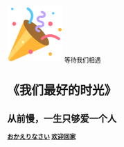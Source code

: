 
<div id="cover-banner">
  <img src="/config/icon/1f389.png" alt="Confetti Icon">
  <span>等待我们相遇</span>
</div>


# 《我们最好的时光》
## 从前慢，一生只够爱一个人

[**おかえりなさい**](_home.md)
[**欢迎回家**](_home.md)

